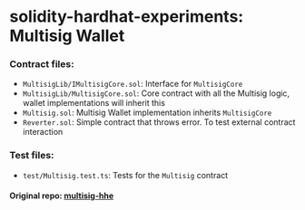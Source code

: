 # solidity-hardhat-experiments: Multisig Wallet

### Contract files:
- `MultisigLib/IMultisigCore.sol`: Interface for `MultisigCore`
- `MultisigLib/MultisigCore.sol`: Core contract with all the Multisig logic, wallet implementations will inherit this
- `Multisig.sol`: Multisig Wallet implementation inherits `MultisigCore`
- `Reverter.sol`: Simple contract that throws error. To test external contract interaction

### Test files:
- `test/Multisig.test.ts`: Tests for the `Multisig` contract

#### Original repo: [multisig-hhe](https://github.com/nisargsc/multisig-hhe.git)
